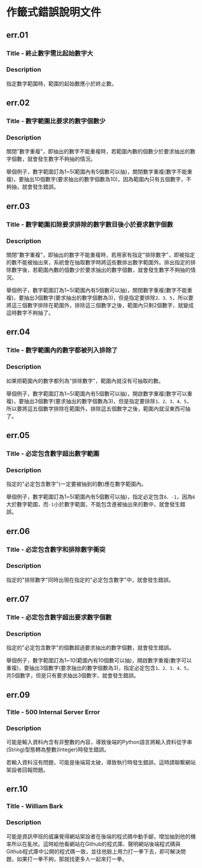 # 作籤式錯誤說明文件

## err.01
### Title - 終止數字需比起始數字大
### Description
指定數字範圍時，範圍的起始數應小於終止數。

## err.02
### Title - 數字範圍比要求的數字個數少
### Description
關閉"數字重複"，即抽出的數字不能重複時，若範圍內數的個數少於要求抽出的數字個數，就會發生數字不夠抽的情況。

舉個例子，數字範圍訂為1~5(範圍內有5個數可以抽)，關閉數字重複(數字不能重複)，要抽出10個數字(要求抽出的數字個數為10)，因為範圍內只有五個數字，不夠抽，就會發生錯誤。

## err.03
### Title - 數字範圍扣除要求排除的數字數目後小於要求數字個數
### Description
關閉"數字重複"，即抽出的數字不能重複時，若用家有指定"排除數字"，即被指定的數不能被抽出來，系統會在抽取數字時將這些數排出數字範圍外。排出指定的排除數字後，若範圍內數的個數少於要求抽出的數字個數，就會發生數字不夠抽的情況。

舉個例子，數字範圍訂為1~5(範圍內有5個數可以抽)，關閉數字重複(數字不能重複)，要抽出3個數字(要求抽出的數字個數為3)，但是指定要排除``2、3、5``，所以要將這三個數字排除在範圍外，排除這三個數字之後，範圍內只剩2個數字，就變成這時數字不夠抽了。

## err.04
### Title - 數字範圍內的數字都被列入排除了
### Description
如果把範圍內的數字都列為"排除數字"，範圍內就沒有可抽取的數。

舉個例子，數字範圍訂為1~5(範圍內有5個數可以抽)，開啟數字重複(數字可以重複)，要抽出3個數字(要求抽出的數字個數為3)，但是指定要排除``1、2、3、4、5``，所以要將這五個數字排除在範圍外，排除這五個數字之後，範圍內就沒東西可抽了。

## err.05
### Title - 必定包含數字超出數字範圍
### Description
指定的"必定包含數字"(一定要被抽到的數)應在數字範圍內。

舉個例子，數字範圍訂為1~5(範圍內有5個數可以抽)，指定必定包含``6、-1``，因為``6``大於數字範圍，而``-1``小於數字範圍，不能包含進被抽出來的數中，就會發生錯誤。

## err.06
### Title - 必定包含數字和排除數字衝突
### Description
指定的"排除數字"同時出現在指定的"必定包含數字"中，就會發生錯誤。

## err.07
### Title - 必定包含數字超出要求數字個數
### Description
指定的"必定包含數字"的個數超過要求抽出的數字個數，就會發生錯誤。

舉個例子，數字範圍訂為1~10(範圍內有10個數可以抽)，開啟數字重複(數字可以重複)，要抽出3個數字(要求抽出的數字個數為3)，指定必定包含``1、2、3、4、5``，共5個數字，但是只有要求抽出3個數字，就會發生錯誤。

## err.09
### Title - 500 Internal Server Error
### Description
可能是輸入資料內含有非整數的內容，導致後端的Python語言將輸入資料從字串(String)型態轉為整數(Integer)時發生錯誤。

若輸入資料沒有問題，可能是後端寫太破，導致執行時發生錯誤，這時請聯繫網站架設者回報問題。

## err.10
### Title - William Bark
### Description
可能是資訊甲班的威廉覺得網站架設者在後端的程式碼中動手腳，增加抽到他的機率所以在亂吠。這時給他看網站在Github的程式庫、聲明網站後端程式碼與Github程式庫中公開的程式碼一致，並往他臉上用力打一拳下去，即可解決問題，如果打一拳不夠，那就找更多人一起來打一拳。